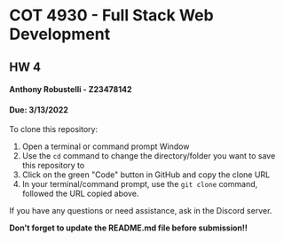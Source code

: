 # COT 4930 - Full Stack Web Development
## HW 4
#### Anthony Robustelli - Z23478142
#### Due: 3/13/2022

To clone this repository:
1. Open a terminal or command prompt Window
2. Use the `cd` command to change the directory/folder you want to save this repository to
3. Click on the green "Code" button in GitHub and copy the clone URL
4. In your terminal/command prompt, use the `git clone` command, followed the URL copied above.


If you have any questions or need assistance, ask in the Discord server.

**Don't forget to update the README.md file before submission!!**

